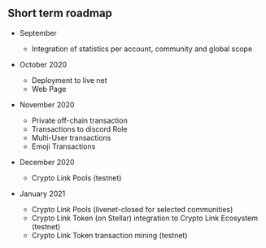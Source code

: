 ## Short term roadmap

- September
  - Integration of statistics per account, community and global scope


- October 2020
  - Deployment to live net
  - Web Page 


- November 2020
     - Private off-chain transaction
     - Transactions to discord Role
     - Multi-User transactions
     - Emoji Transactions

- December 2020
     - Crypto Link Pools (testnet)

- January 2021
     - Crypto Link Pools (livenet-closed for selected communities)
     - Crypto Link Token (on Stellar) integration to Crypto Link Ecosystem (testnet)
     - Crypto Link Token transaction mining (testnet)